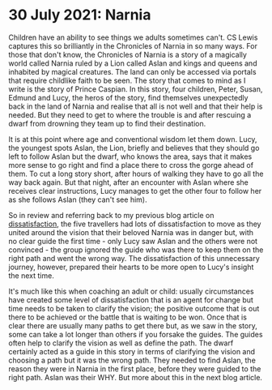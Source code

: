 # 30 July 2021: Narnia

Children have an ability to see things we adults sometimes can't. CS Lewis captures this so brilliantly in the Chronicles of Narnia in so many ways. 
For those that don't know, the Chronicles of Narnia is a story of a magically world called Narnia ruled by a Lion called Aslan and kings and queens and
inhabited by magical creatures. The land can only be accessed via portals that require childlike faith to be seen. The story that comes to mind as I write is
the story of Prince Caspian. In this story, four children, Peter, Susan, Edmund and Lucy, the heros of the story, find themselves unexpectedly back in the
land of Narnia and realise that all is not well and that their help is needed. But they need to get to where the trouble is and after rescuing a dwarf
from drowning they team up to find their destination.  

It is at this point where age and conventional wisdom let them down. Lucy, the youngest spots Aslan, the Lion, briefly and believes that they should go
left to follow Aslan but the dwarf, who knows the area, says that it makes more sense to go right and find a place there to cross the gorge ahead of them. 
To cut a long story short, after hours of walking they have to go all the way back again. But that night, after an encounter with Aslan where she receives 
clear instructions, Lucy manages to get the other four to follow her as she follows Aslan (they can't see him).

So in review and referring back to my previous blog article on [dissatisfaction](https://outofthemouthofbabes.github.io/2021/07/23/change.html), the five travellers had lots of dissatisfaction to move as they united around
the vision that their beloved Narnia was in danger but, with no clear guide the first time - only Lucy saw Aslan and the others were not convinced - the
group ignored the guide who was there to keep them on the right path and went the wrong way. The dissatisfaction of this unnecessary journey, however, 
prepared their hearts to be more open to Lucy's insight the next time. 

It's much like this when coaching an adult or child: usually circumstances have created some level of dissatisfaction that is an agent for change but time
needs to be taken to clarify the vision; the positive outcome that is out there to be achieved or the battle that is waiting to be won. Once that is clear 
there are usually many paths to get there but, as we saw in the story, some can take a lot longer than others if you forsake the guides. The guides often 
help to clarify the vision as well as define the path. The dwarf certainly acted as a guide in this story in terms of clarifying the vision and choosing 
a path but it was the wrong path. They needed to find Aslan, the reason they were in Narnia in the first place, before they were guided to the right path.
Aslan was their WHY. But more about this in the next blog article.
